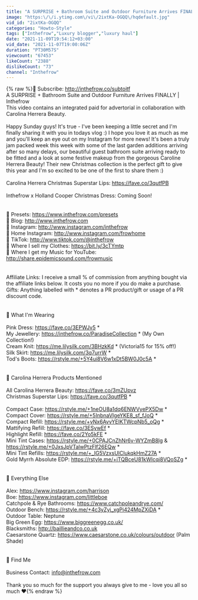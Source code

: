 ```yaml
---
title: "A SURPRISE + Bathroom Suite and Outdoor Furniture Arrives FINALLY | Inthefrow"
image: "https:\/\/i.ytimg.com\/vi\/2ixtKa-OGQQ\/hqdefault.jpg"
vid_id: "2ixtKa-OGQQ"
categories: "Howto-Style"
tags: ["Inthefrow","Luxury blogger","luxury haul"]
date: "2021-11-09T19:54:12+03:00"
vid_date: "2021-11-07T19:00:06Z"
duration: "PT30M57S"
viewcount: "67453"
likeCount: "2388"
dislikeCount: "73"
channel: "Inthefrow"
---
```

{% raw %}🌟 Subscribe: <a rel="nofollow" target="blank" href="http://inthefrow.co/subtoitf">http://inthefrow.co/subtoitf</a><br />A SURPRISE + Bathroom Suite and Outdoor Furniture Arrives FINALLY | Inthefrow <br />This video contains an integrated paid for advertorial in collaboration with Carolina Herrera Beauty. <br /><br />Happy Sunday guys! It's true - I've been keeping a little secret and I'm finally sharing it with you in todays vlog :) I hope you love it as much as me and you'll keep an eye out on my Instagram for more news! It's been a truly jam packed week this week with some of the last garden additions arriving after so many delays, our beautiful guest bathroom suite arriving ready to be fitted and a look at some festive makeup from the gorgeous Caroline Herrera Beauty! Their new Christmas collection is the perfect gift to give this year and I'm so excited to be one of the first to share them :) <br /><br />Carolina Herrera Christmas Superstar Lips: <a rel="nofollow" target="blank" href="https://fave.co/3qutfPB">https://fave.co/3qutfPB</a> <br /><br />Inthefrow x Holland Cooper Christmas Dress: Coming Soon! <br /><br /><br />🌟 Presets: <a rel="nofollow" target="blank" href="https://www.inthefrow.com/presets">https://www.inthefrow.com/presets</a><br />🌟 Blog: <a rel="nofollow" target="blank" href="http://www.inthefrow.com">http://www.inthefrow.com</a><br />🌟 Instagram: <a rel="nofollow" target="blank" href="http://www.instagram.com/inthefrow">http://www.instagram.com/inthefrow</a><br />🌟 Home Instagram: <a rel="nofollow" target="blank" href="http://www.instagram.com/frowhome">http://www.instagram.com/frowhome</a><br />🌟 TikTok: <a rel="nofollow" target="blank" href="http://www.tiktok.com/@inthefrow">http://www.tiktok.com/@inthefrow</a> <br />🌟 Where I sell my Clothes: <a rel="nofollow" target="blank" href="https://bit.ly/3cTYmtp">https://bit.ly/3cTYmtp</a> <br />🌟 Where I get my Music for YouTube: <a rel="nofollow" target="blank" href="http://share.epidemicsound.com/frowmusic">http://share.epidemicsound.com/frowmusic</a> <br /><br /><br />Affiliate Links: I receive a small % of commission from anything bought via the affiliate links below. It costs you no more if you do make a purchase.<br />Gifts: Anything labelled with * denotes a PR product/gift or usage of a PR discount code. <br /><br /><br />🌟 What I'm Wearing <br /><br />Pink Dress: <a rel="nofollow" target="blank" href="https://fave.co/3EPWJv5">https://fave.co/3EPWJv5</a> * <br />My Jewellery: <a rel="nofollow" target="blank" href="https://inthefrow.co/ParadiseCollection">https://inthefrow.co/ParadiseCollection</a> * (My Own Collection!) <br />Cream Knit: <a rel="nofollow" target="blank" href="https://me.lilysilk.com/3BHzkKd">https://me.lilysilk.com/3BHzkKd</a> * (Victoria15 for 15% off!) <br />Silk Skirt: <a rel="nofollow" target="blank" href="https://me.lilysilk.com/3q7urrW">https://me.lilysilk.com/3q7urrW</a> * <br />Tod's Boots: <a rel="nofollow" target="blank" href="https://rstyle.me/+5Y4ui8V6w1xDt5BW0J0c5A">https://rstyle.me/+5Y4ui8V6w1xDt5BW0J0c5A</a> * <br /><br /><br />🌟 Carolina Herrera Products Mentioned<br /><br />All Carolina Herrera Beauty: <a rel="nofollow" target="blank" href="https://fave.co/3mZUpvz">https://fave.co/3mZUpvz</a> <br />Christmas Superstar Lips: <a rel="nofollow" target="blank" href="https://fave.co/3qutfPB">https://fave.co/3qutfPB</a> * <br /><br />Compact Case: <a rel="nofollow" target="blank" href="https://rstyle.me/+1neOU8a1dq6ENWVyePX5Dw">https://rstyle.me/+1neOU8a1dq6ENWVyePX5Dw</a> * <br />Compact Cover: <a rel="nofollow" target="blank" href="https://rstyle.me/+5InbnaVIgeYKE8_sf_fJoQ">https://rstyle.me/+5InbnaVIgeYKE8_sf_fJoQ</a> * <br />Compact Refill: <a rel="nofollow" target="blank" href="https://rstyle.me/+vNx6AvvYEIKTWcpNb5_oQg">https://rstyle.me/+vNx6AvvYEIKTWcpNb5_oQg</a> * <br />Mattifying Refill: <a rel="nofollow" target="blank" href="https://fave.co/3ESywEf">https://fave.co/3ESywEf</a> * <br />Highlight Refill: <a rel="nofollow" target="blank" href="https://fave.co/2Yo5kFE">https://fave.co/2Yo5kFE</a> * <br />Mini Tint Cases: <a rel="nofollow" target="blank" href="https://rstyle.me/+0CPAJCnZhNr6v-WYZmB8lg">https://rstyle.me/+0CPAJCnZhNr6v-WYZmB8lg</a> &amp; <a rel="nofollow" target="blank" href="https://rstyle.me/+0JxsJpVTalwPtzFlf26EQw">https://rstyle.me/+0JxsJpVTalwPtzFlf26EQw</a> * <br />Mini Tint Refills: <a rel="nofollow" target="blank" href="https://rstyle.me/+_IG5VzxsUIClukqkHmZ27A">https://rstyle.me/+_IG5VzxsUIClukqkHmZ27A</a> * <br />Gold Myrrh Absolute EDP: <a rel="nofollow" target="blank" href="https://rstyle.me/+iTQBceU81kWIcqi8VQoSZg">https://rstyle.me/+iTQBceU81kWIcqi8VQoSZg</a> * <br /><br /><br />🌟 Everything Else<br /><br />Alex: <a rel="nofollow" target="blank" href="https://www.instagram.com/harrison">https://www.instagram.com/harrison</a> <br />Boe: <a rel="nofollow" target="blank" href="https://www.instagram.com/littleboe">https://www.instagram.com/littleboe</a> <br />Catchpole &amp; Rye Bathrooms: <a rel="nofollow" target="blank" href="https://www.catchpoleandrye.com/">https://www.catchpoleandrye.com/</a> <br />Outdoor Bench: <a rel="nofollow" target="blank" href="https://rstyle.me/+4c3yZyj_xgPi424MpZXiDA">https://rstyle.me/+4c3yZyj_xgPi424MpZXiDA</a> * <br />Outdoor Table: Neptune <br />Big Green Egg: <a rel="nofollow" target="blank" href="https://www.biggreenegg.co.uk/">https://www.biggreenegg.co.uk/</a> <br />Blacksmiths: <a rel="nofollow" target="blank" href="http://baillieandco.co.uk">http://baillieandco.co.uk</a> <br />Caesarstone Quartz: <a rel="nofollow" target="blank" href="https://www.caesarstone.co.uk/colours/outdoor">https://www.caesarstone.co.uk/colours/outdoor</a> (Palm Shade) <br /><br /><br />🌟 Find Me<br /><br />Business Contact: info@inthefrow.com <br /><br />Thank you so much for the support you always give to me - love you all so much ❤{% endraw %}
